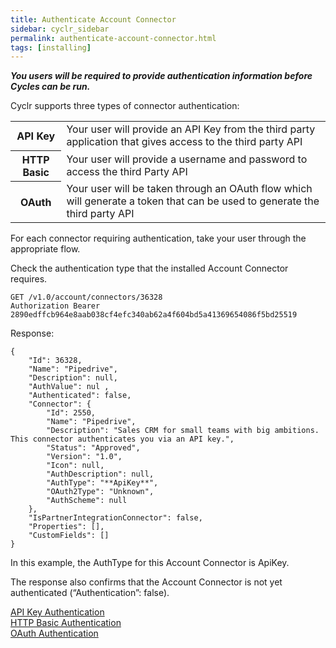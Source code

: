 ```yaml
---
title: Authenticate Account Connector
sidebar: cyclr_sidebar
permalink: authenticate-account-connector.html
tags: [installing]
---
```


_**You users will be required to provide authentication information before Cycles can be run.**_

Cyclr supports three types of connector authentication:

<table>
    <tr>
        <th>API Key</th>
        <td>Your user will provide an API Key from the third party application that gives access to the third party API</td>
    </tr>
    <tr>
        <th>HTTP Basic</th>
        <td>Your user will provide a username and password to access the third Party API</td>
    </tr>
    <tr>
        <th>OAuth</th>
        <td>Your user will be taken through an OAuth flow which will generate a token that can be used to generate the third party API</td>
    </tr>
</table>

For each connector requiring authentication, take your user through the appropriate flow.

Check the authentication type that the installed Account Connector requires.

    GET /v1.0/account/connectors/36328
    Authorization Bearer 2890edffcb964e8aab038cf4efc340ab62a4f604bd5a41369654086f5bd25519

Response:

    {
        "Id": 36328,
        "Name": "Pipedrive",
        "Description": null,
        "AuthValue": nul ,
        "Authenticated": false,
        "Connector": {
            "Id": 2550,
            "Name": "Pipedrive",
            "Description": "Sales CRM for small teams with big ambitions. This connector authenticates you via an API key.",
            "Status": "Approved",
            "Version": "1.0",
            "Icon": null,
            "AuthDescription": null,
            "AuthType": "**ApiKey**",
            "OAuth2Type": "Unknown",
            "AuthScheme": null
        },
        "IsPartnerIntegrationConnector": false,
        "Properties": [],
        "CustomFields": []
    }

In this example, the AuthType for this Account Connector is ApiKey.

The response also confirms that the Account Connector is not yet authenticated (“Authentication”: false).

[API Key Authentication](./api-key-authentication)  
[HTTP Basic Authentication](./basic-authentication)  
[OAuth Authentication](./oauth-authentication)